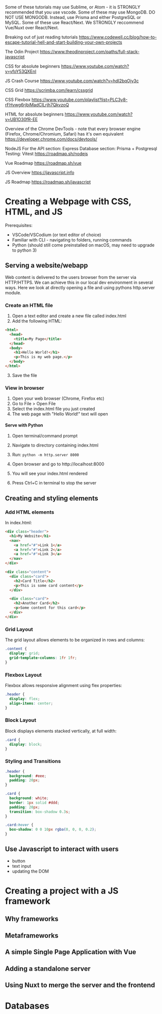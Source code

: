Some of these tutorials may use Sublime, or Atom - it is STRONGLY recommended that you use vscode.
Some of these may use MongoDB. DO NOT USE MONGODB. Instead, use Prisma and either PostgreSQL or MySQL.
Some of these use React/Next. We STRONGLY reccommend Vue/Nuxt over React/Next.

Breaking out of just reading tutorials
https://www.codewell.cc/blog/how-to-escape-tutorial-hell-and-start-building-your-own-projects

The Odin Project
https://www.theodinproject.com/paths/full-stack-javascript

CSS for absolute beginners
https://www.youtube.com/watch?v=yfoY53QXEnI

JS Crash Course
https://www.youtube.com/watch?v=hdI2bqOjy3c

CSS Grid
https://scrimba.com/learn/cssgrid

CSS Flexbox
https://www.youtube.com/playlist?list=PLC3y8-rFHvwg6rjbiMadCILrjh7QkvzoQ

HTML for absolute beginners
https://www.youtube.com/watch?v=UB1O30fR-EE

Overview of the Chrome DevTools - note that every browser engine (Firefox, Chrome/Chromium, Safari) has it's own equivalent
https://developer.chrome.com/docs/devtools/

NodeJS
For the API section: Express
Database section: Prisma + Postgresql
Testing: Vitest
https://roadmap.sh/nodejs

Vue Roadmap
https://roadmap.sh/vue

JS Overview
https://javascript.info

JS Roadmap
https://roadmap.sh/javascript

# Creating a Webpage with CSS, HTML, and JS

Prerequisites:

- VSCode/VSCodium (or text editor of choice)
- Familiar with CLI - navigating to folders, running commands
- Python (should still come preinstalled on macOS, may need to upgrade to python 3)

## Serving a website/webapp

Web content is delivered to the users browser from the server via HTTP/HTTPS. We can achieve this in our local dev environment in several ways. Here we look at directly opening a file and using pythons http.server module.

### Create an HTML file

1. Open a text editor and create a new file called index.html
2. Add the following HTML:

```html
<html>
  <head>
    <title>My Page</title>
  </head>
  <body>
    <h1>Hello World!</h1>
    <p>This is my web page.</p>
  </body>
</html>
```

3. Save the file

### View in browser

1. Open your web browser (Chrome, Firefox etc)
2. Go to File > Open File
3. Select the index.html file you just created
4. The web page with "Hello World!" text will open

#### Serve with Python

1. Open terminal/command prompt
2. Navigate to directory containing index.html
3. Run:
   `python -m http.server 8000`

4. Open browser and go to http://localhost:8000
5. You will see your index.html rendered
6. Press Ctrl+C in terminal to stop the server

## Creating and styling elements

### Add HTML elements

In index.html:

```html
<div class="header">
  <h1>My Website</h1>
  <nav>
    <a href="#">Link 1</a>
    <a href="#">Link 2</a>
    <a href="#">Link 3</a>
  </nav>
</div>

<div class="content">
  <div class="card">
    <h2>Card Title</h2>
    <p>This is some card content</p>
  </div>

  <div class="card">
    <h2>Another Card</h2>
    <p>Some content for this card</p>
  </div>
</div>
```

### Grid Layout

The grid layout allows elements to be organized in rows and columns:

```css
.content {
  display: grid;
  grid-template-columns: 1fr 1fr;
}
```

### Flexbox Layout

Flexbox allows responsive alignment using flex properties:

```css
.header {
  display: flex;
  align-items: center;
}
```

### Block Layout

Block displays elements stacked vertically, at full width:

```css
.card {
  display: block;
}
```

### Styling and Transitions

```css
.header {
  background: #eee;
  padding: 20px;
}

.card {
  background: white;
  border: 1px solid #ddd;
  padding: 20px;
  transition: box-shadow 0.3s;
}

.card:hover {
  box-shadow: 0 0 10px rgba(0, 0, 0, 0.2);
}
```

## Use Javascript to interact with users

- button
- text input
- updating the DOM

# Creating a project with a JS framework

## Why frameworks

## Metaframeworks

## A simple Single Page Application with Vue

## Adding a standalone server

## Using Nuxt to merge the server and the frontend

# Databases
